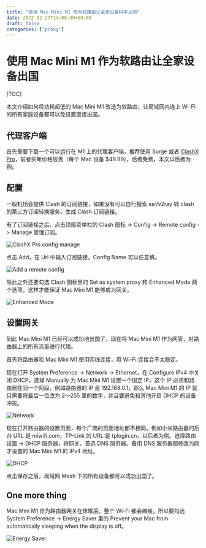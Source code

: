 ```yaml
---
title: "使用 Mac Mini M1 作为软路由让全家设备科学上网"
date: 2022-02-27T14:08:30+08:00
draft: false
categories: ["proxy"]
---
```


# 使用 Mac Mini M1 作为软路由让全家设备出国

[TOC]

本文介绍如何将功耗超低的 Mac Mini M1 改造为软路由，让局域网内连上 Wi-Fi 的所有家庭设备都可以免设置直接出国。

## 代理客户端

首先需要下载一个可以运行在 M1 上的代理客户端，推荐使用 Surge 或者 [ClashX Pro](https://install.appcenter.ms/users/clashx/apps/clashx-pro/distribution_groups/public)，前者买断价格较贵（每个 Mac 设备 $49.99），后者免费，本文以后者为例。

## 配置

一般机场会提供 Clash 的订阅链接，如果没有可以自行搜索 ssr/v2ray 转 clash 的第三方订阅转换服务，生成 Clash 订阅链接。

有了订阅链接之后，点击顶部菜单栏的 Clash 图标 -> Config -> Remote config -> Manage 管理订阅。

![ClashX Pro config manage](https://raw.githubusercontent.com/ZintrulCre/warehouse/main/resources/proxy/ClashX-Pro-config-manage.png)

点击 Add，在 Url 中输入订阅链接，Config Name 可以任意填。

![Add a remote config](https://raw.githubusercontent.com/ZintrulCre/warehouse/main/resources/proxy/Add-a-remote-config.png)

除此之外还要勾选 Clash 图标里的 Set as system proxy 和 Enhanced Mode 两个选项，这样才能保证 Mac Mini M1 能够成为网关。

![Enhanced Mode](https://raw.githubusercontent.com/ZintrulCre/warehouse/main/resources/proxy/Enhanced-Mode.png)

## 设置网关

到此 Mac Mini M1 已经可以成功地出国了，现在将 Mac Mini M1 作为网管，对路由器上的所有流量进行代理。

首先将路由器和 Mac Mini M1 使用网线连接，用 Wi-Fi 连接会不太稳定。

现在打开 System Preference -> Network -> Ethernet，在 Configure IPv4 中关闭 DHCP，选择 Manually 为 Mac Mini M1 设置一个固定 IP，这个 IP 必须和路由器在同一个网段，例如路由器的 IP 是 192.168.0.1，那么 Mac Mini M1 的 IP 就只需要将最后一位改为 2～255 里的数字，并且要避免和其他开启 DHCP 的设备冲突。

![Network](https://raw.githubusercontent.com/ZintrulCre/warehouse/main/resources/proxy/Network.png)

现在打开路由器的设置页面，每个厂商的页面地址都不相同，例如小米路由器的后台 URL 是 miwifi.com，TP-Link 的 URL 是 tplogin.cn，以后者为例。选择路由设置 -> DHCP 服务器，将网关、首选 DNS 服务器、备用 DNS 服务器都修改为刚才设置的 Mac Mini M1 的 IPv4 地址。

![DHCP](https://raw.githubusercontent.com/ZintrulCre/warehouse/main/resources/proxy/DHCP.png)

点击保存之后，局域网 Mesh 下的所有设备都可以成功出国了。

## One more thing

Mac Mini M1 作为路由器网关在休眠后，整个 Wi-Fi 都会瘫痪，所以要勾选 System Preference -> Energy Saver 里的 Prevent your Mac from automatically sleeping when the display is off。

![Energy Saver](https://raw.githubusercontent.com/ZintrulCre/warehouse/main/resources/proxy/Energy-Saver.png)